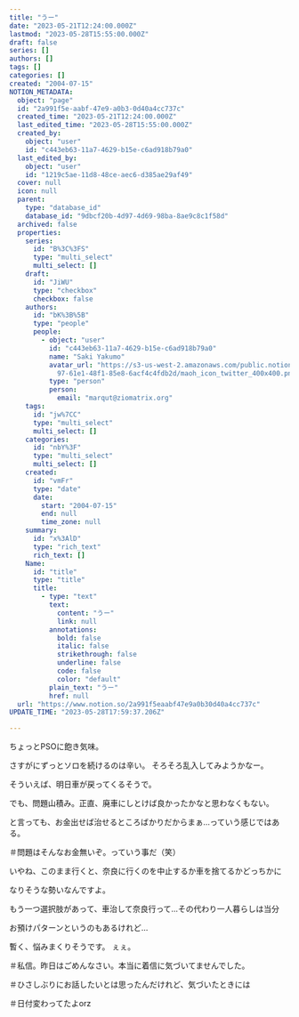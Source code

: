 ```yaml
---
title: "うー"
date: "2023-05-21T12:24:00.000Z"
lastmod: "2023-05-28T15:55:00.000Z"
draft: false
series: []
authors: []
tags: []
categories: []
created: "2004-07-15"
NOTION_METADATA:
  object: "page"
  id: "2a991f5e-aabf-47e9-a0b3-0d40a4cc737c"
  created_time: "2023-05-21T12:24:00.000Z"
  last_edited_time: "2023-05-28T15:55:00.000Z"
  created_by:
    object: "user"
    id: "c443eb63-11a7-4629-b15e-c6ad918b79a0"
  last_edited_by:
    object: "user"
    id: "1219c5ae-11d8-48ce-aec6-d385ae29af49"
  cover: null
  icon: null
  parent:
    type: "database_id"
    database_id: "9dbcf20b-4d97-4d69-98ba-8ae9c8c1f58d"
  archived: false
  properties:
    series:
      id: "B%3C%3FS"
      type: "multi_select"
      multi_select: []
    draft:
      id: "JiWU"
      type: "checkbox"
      checkbox: false
    authors:
      id: "bK%3B%5B"
      type: "people"
      people:
        - object: "user"
          id: "c443eb63-11a7-4629-b15e-c6ad918b79a0"
          name: "Saki Yakumo"
          avatar_url: "https://s3-us-west-2.amazonaws.com/public.notion-static.com/3ad1c4\
            97-61e1-48f1-85e8-6acf4c4fdb2d/maoh_icon_twitter_400x400.png"
          type: "person"
          person:
            email: "marqut@ziomatrix.org"
    tags:
      id: "jw%7CC"
      type: "multi_select"
      multi_select: []
    categories:
      id: "nbY%3F"
      type: "multi_select"
      multi_select: []
    created:
      id: "vmFr"
      type: "date"
      date:
        start: "2004-07-15"
        end: null
        time_zone: null
    summary:
      id: "x%3AlD"
      type: "rich_text"
      rich_text: []
    Name:
      id: "title"
      type: "title"
      title:
        - type: "text"
          text:
            content: "うー"
            link: null
          annotations:
            bold: false
            italic: false
            strikethrough: false
            underline: false
            code: false
            color: "default"
          plain_text: "うー"
          href: null
  url: "https://www.notion.so/2a991f5eaabf47e9a0b30d40a4cc737c"
UPDATE_TIME: "2023-05-28T17:59:37.206Z"

---
```

<link rel="stylesheet" href="https://cdn.jsdelivr.net/npm/katex@0.16.2/dist/katex.min.css" integrity="sha384-bYdxxUwYipFNohQlHt0bjN/LCpueqWz13HufFEV1SUatKs1cm4L6fFgCi1jT643X" crossorigin="anonymous">


ちょっとPSOに飽き気味。


さすがにずっとソロを続けるのは辛い。 そろそろ乱入してみようかなー。


そういえば、明日車が戻ってくるそうで。


でも、問題山積み。正直、廃車にしとけば良かったかなと思わなくもない。


と言っても、お金出せば治せるところばかりだからまぁ…っていう感じではある。


＃問題はそんなお金無いぞ。っていう事だ（笑）


いやね、このまま行くと、奈良に行くのを中止するか車を捨てるかどっちかに


なりそうな勢いなんですよ。


もう一つ選択肢があって、車治して奈良行って…その代わり一人暮らしは当分


お預けパターンというのもあるけれど…


暫く、悩みまくりそうです。 ぇぇ。


＃私信。昨日はごめんなさい。本当に着信に気づいてませんでした。


＃ひさしぶりにお話したいとは思ったんだけれど、気づいたときには


＃日付変わってたよorz

